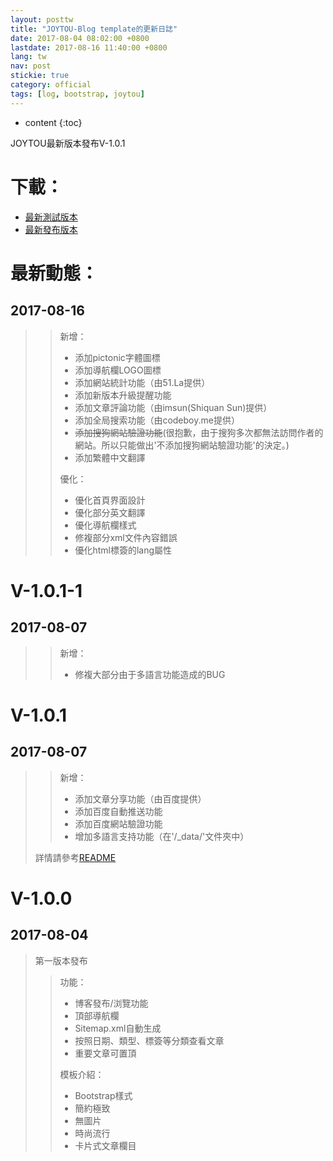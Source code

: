 ```yaml
---
layout: posttw
title: "JOYTOU-Blog template的更新日誌"
date: 2017-08-04 08:02:00 +0800
lastdate: 2017-08-16 11:40:00 +0800
lang: tw
nav: post
stickie: true
category: official
tags: [log, bootstrap, joytou]
---
```


* content
{:toc}

JOYTOU最新版本發布V-1.0.1
<!-- more -->
# 下載：
- [最新測試版本](https://github.com/joytou/joytou.github.io/archive/master.zip)
- [最新發布版本](https://github.com/joytou/joytou.github.io/archive/1.0.1-1.zip)

# 最新動態：
## 2017-08-16
>> 新增：
>> - 添加pictonic字體圖標
>> - 添加導航欄LOGO圖標
>> - 添加網站統計功能（由51.La提供）
>> - 添加新版本升級提醒功能
>> - 添加文章評論功能（由imsun(Shiquan Sun)提供）
>> - 添加全局搜索功能（由codeboy.me提供）
>> - ~~添加搜狗網站驗證功能~~(很抱歉，由于搜狗多次都無法訪問作者的網站。所以只能做出'不添加搜狗網站驗證功能'的決定。)
>> - 添加繁體中文翻譯
>> 
>> 優化：
>> - 優化首頁界面設計
>> - 優化部分英文翻譯
>> - 優化導航欄樣式
>> - 修複部分xml文件內容錯誤
>> - 優化html標簽的lang屬性

# V-1.0.1-1
## 2017-08-07
>> 新增：
>> - 修複大部分由于多語言功能造成的BUG

# V-1.0.1
## 2017-08-07
>> 新增：
>> - 添加文章分享功能（由百度提供）
>> - 添加百度自動推送功能
>> - 添加百度網站驗證功能
>> - 增加多語言支持功能（在'/_data/'文件夾中）
> 
> 詳情請參考[README](https://github.com/joytou/joytou.github.io/blob/master/README.md)

# V-1.0.0
## 2017-08-04
> 第一版本發布
>> 功能：
>> - 博客發布/浏覽功能
>> - 頂部導航欄
>> - Sitemap.xml自動生成
>> - 按照日期、類型、標簽等分類查看文章
>> - 重要文章可置頂
>>
>> 模板介紹：
>> - Bootstrap樣式
>> - 簡約極致
>> - 無圖片
>> - 時尚流行
>> - 卡片式文章欄目
